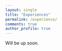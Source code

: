 ```yaml
---
layout: single
title: "Experiences"
permalink: /experience/
comments: true
author_profile: true
---
```


Will be up soon.

